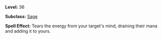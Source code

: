 <!-- TITLE: Spell: Theft Of Thought -->

**Level:** 36

**Subclass:** [Sage](sage)

**Spell Effect:**  Tears the energy from your target's mind, draining their mana and adding it to yours.